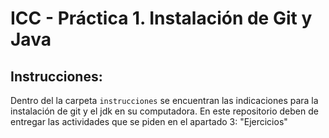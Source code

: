 # ICC - Práctica 1. Instalación de Git y Java

## Instrucciones:
Dentro del la carpeta `instrucciones` se encuentran las indicaciones para la instalación de git y el jdk en su computadora.
En este repositorio deben de entregar las actividades que se piden en el apartado 3: "Ejercicios"

